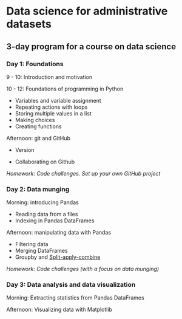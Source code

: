 # Data science for administrative datasets

## 3-day program for a course on data science

### Day 1: Foundations

9 - 10: Introduction and motivation

10 - 12: Foundations of programming in Python

- Variables and variable assignment
- Repeating actions with loops
- Storing multiple values in a list
- Making choices
- Creating functions

Afternoon: git and GitHub

- Version

- Collaborating on Github

*Homework: Code challenges. Set up your own GitHub project*

### Day 2: Data munging

Morning: introducing Pandas

- Reading data from a files
- Indexing in Pandas DataFrames

Afternoon: manipulating data with Pandas

- Filtering data
- Merging DataFrames
- Groupby and [Split-apply-combine](https://pandas.pydata.org/pandas-docs/stable/groupby.html)

*Homework: Code challenges (with a focus on data munging)*

### Day 3: Data analysis and data visualization

Morning: Extracting statistics from Pandas DataFrames

Afternoon: Visualizing data with Matplotlib

